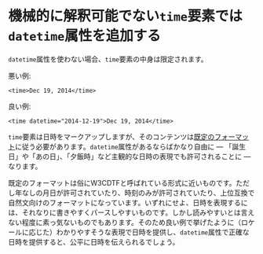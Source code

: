 # 機械的に解釈可能でない`time`要素では`datetime`属性を追加する

`datetime`属性を使わない場合、`time`要素の中身は限定されます。

悪い例:

    <time>Dec 19, 2014</time>

良い例:

    <time datetime="2014-12-19">Dec 19, 2014</time>

`time`要素は日時をマークアップしますが、そのコンテンツは[既定のフォーマット](https://html.spec.whatwg.org/multipage/text-level-semantics.html#datetime-value)に従う必要があります。`datetime`属性があるならばかなり自由に — 「誕生日」や「あの日」、「夕飯時」など主観的な日時の表現でも許可されることに — なります。

既定のフォーマットは俗にW3CDTFと呼ばれている形式に近いものです。ただし年なしの月日が許可されていたり、時刻のみが許可されていたり、上位互換で自然文向けのフォーマットになっています。いずれにせよ、日時を表現するには、それなりに書きやすくパースしやすいものです。しかし読みやすいとは言えない程度に素っ気ないものでもあります。そのため良い例で挙げたように（ロケールに応じた）わかりやすそうな表現で日時を提供し、`datetime`属性で正確な日時を提供すると、公平に日時を伝えられるでしょう。

